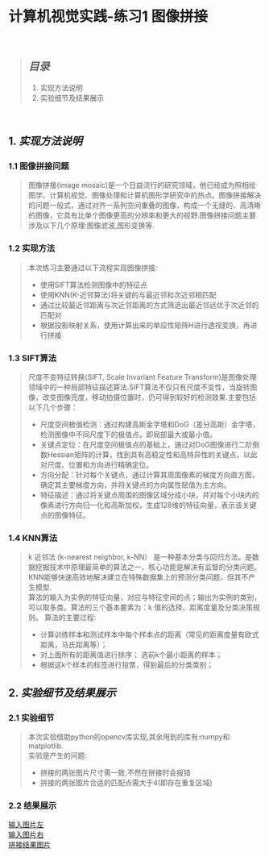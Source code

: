 # 计算机视觉实践-练习1 图像拼接
<br>

> ## *目录*
> 1. 实现方法说明
> 2. 实验细节及结果展示
<br>

## 1. *实现方法说明*

###  1.1 图像拼接问题
>   图像拼接(image mosaic)是一个日益流行的研究领域，他已经成为照相绘图学、计算机视觉、图像处理和计算机图形学研究中的热点。图像拼接解决的问题一般式，通过对齐一系列空间重叠的图像，构成一个无缝的、高清晰的图像，它具有比单个图像更高的分辨率和更大的视野.图像拼接问题主要涉及以下几个原理:图像滤波,图形变换等.  
### 1.2 实现方法
>   本次练习主要通过以下流程实现图像拼接:  
>   + 使用SIFT算法检测图像中的特征点
>   + 使用KNN(K-近邻算法)将关键的与最近邻和次近邻相匹配
>   + 通过比较最近邻距离与次近邻距离的方式筛选出最近邻远优于次近邻的匹配对
>   + 根据投影映射关系，使用计算出来的单应性矩阵H进行透视变换，再进行拼接


### 1.3 SIFT算法
 >  尺度不变特征转换(SIFT, Scale Invariant Feature Transform)是图像处理领域中的一种局部特征描述算法.SIFT算法不仅只有尺度不变性，当旋转图像，改变图像亮度，移动拍摄位置时，仍可得到较好的检测效果.主要包括以下几个步骤：
 >  + 尺度空间极值检测：通过构建高斯金字塔和DoG（差分高斯）金字塔，检测图像中不同尺度下的极值点，即局部最大或最小值。
 >  + 关键点定位：在尺度空间极值点的基础上，通过对DoG图像进行二阶倒数Hessian矩阵的计算，找到具有高稳定性和高特异性的关键点，以此对尺度、位置和方向进行精确定位。
 >  + 方向分配：针对每个关键点，通过计算其周围像素的梯度方向直方图，确定其主要梯度方向，并将关键点的方向属性赋值为主方向。
 >  + 特征描述：通过将关键点周围的图像区域分成小块，并对每个小块内的像素进行方向归一化和高斯加权，生成128维的特征向量，表示该关键点的图像特征。

 ### 1.4 KNN算法
 >  k 近邻法 (k-nearest neighbor, k-NN） 是一种基本分类与回归方法。是数据挖掘技术中原理最简单的算法之一，核心功能是解决有监督的分类问题。KNN能够快速高效地解决建立在特殊数据集上的预测分类问题，但其不产生模型.  
 >  算法的输入为实例的特征向量，对应与特征空间的点；输出为实例的类别，可以取多类。算法的三个基本要素为：k 值的选择、距离度量及分类决策规则。
 >  算法的主要过程:  
 >  + 计算训练样本和测试样本中每个样本点的距离（常见的距离度量有欧式距离，马氏距离等）；
 >  + 对上面所有的距离值进行排序；
选前k个最小距离的样本；
 >  + 根据这k个样本的标签进行投票，得到最后的分类类别；
 

 ## 2. *实验细节及结果展示*
### 2.1 实验细节
>   本次实验借助python的opencv库实现,其余用到的库有:numpy和matplotlib.  
>   实验是产生的问题:  
>   + 拼接的两张图片尺寸需一致,不然在拼接时会报错
>   + 拼接的两张图片合适的匹配点需大于4(即存在重复区域)
### 2.2 结果展示
[输入图片左](Test1\images\1.jpg)  
[输入图片右](Test1\images\2.jpg)  
[拼接结果图片](Test1\images\result.png)
 